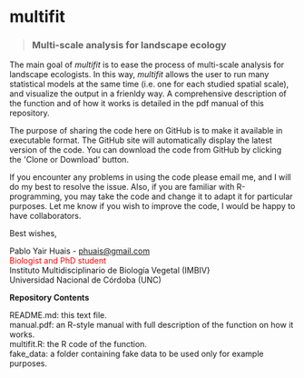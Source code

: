 # multifit
> ### Multi-scale analysis for landscape ecology

The main goal of *multifit* is to ease the process of multi-scale analysis for landscape ecologists. In this way, *multifit* allows the user to run many statistical models at the same time (i.e. one for each studied spatial scale), and visualize the output in a frienldy way. A comprehensive description of the function and of how it works is detailed in the pdf manual of this repository.

The purpose of sharing the code here on GitHub is to make it available in executable format. The GitHub site will automatically display 
the latest version of the code. You can download the code from GitHub by clicking the 'Clone or Download' button.

If you encounter any problems in using the code please email me, and I will do my best to resolve the issue. Also, if you are familiar with R-programming, you may take the code and change it to adapt it for particular purposes. Let me know if you wish to improve the code, I would be happy to have collaborators.

Best wishes,

Pablo Yair Huais - phuais@gmail.com<br />
<span style="color:red">Biologist and PhD student</span><br />
Instituto Multidisciplinario de Biología Vegetal (IMBIV}<br />
Universidad Nacional de Córdoba (UNC)<br />

**Repository Contents**

README.md:  this text file.<br />
manual.pdf: an R-style manual with full description of the function on how it works.<br />
multifit.R: the R code of the function.<br />
fake_data: a folder containing fake data to be used only for example purposes.
